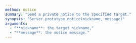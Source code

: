 ```yaml
---
method: notice
summary: "Send a private notice to the specified target."
synopsis: "Server.prototype.notice(nickname, message)"
arguments:
  - "**nickname**: the target nickname,"
  - "**message**: the notice message."
---
```

